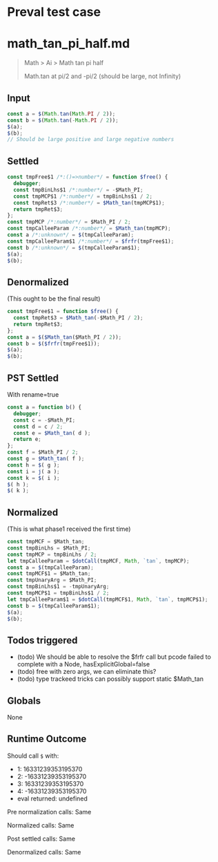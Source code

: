 # Preval test case

# math_tan_pi_half.md

> Math > Ai > Math tan pi half
>
> Math.tan at pi/2 and -pi/2 (should be large, not Infinity)

## Input

`````js filename=intro
const a = $(Math.tan(Math.PI / 2));
const b = $(Math.tan(-Math.PI / 2));
$(a);
$(b);
// Should be large positive and large negative numbers
`````


## Settled


`````js filename=intro
const tmpFree$1 /*:()=>number*/ = function $free() {
  debugger;
  const tmpBinLhs$1 /*:number*/ = -$Math_PI;
  const tmpMCP$1 /*:number*/ = tmpBinLhs$1 / 2;
  const tmpRet$3 /*:number*/ = $Math_tan(tmpMCP$1);
  return tmpRet$3;
};
const tmpMCP /*:number*/ = $Math_PI / 2;
const tmpCalleeParam /*:number*/ = $Math_tan(tmpMCP);
const a /*:unknown*/ = $(tmpCalleeParam);
const tmpCalleeParam$1 /*:number*/ = $frfr(tmpFree$1);
const b /*:unknown*/ = $(tmpCalleeParam$1);
$(a);
$(b);
`````


## Denormalized
(This ought to be the final result)

`````js filename=intro
const tmpFree$1 = function $free() {
  const tmpRet$3 = $Math_tan(-$Math_PI / 2);
  return tmpRet$3;
};
const a = $($Math_tan($Math_PI / 2));
const b = $($frfr(tmpFree$1));
$(a);
$(b);
`````


## PST Settled
With rename=true

`````js filename=intro
const a = function b() {
  debugger;
  const c = -$Math_PI;
  const d = c / 2;
  const e = $Math_tan( d );
  return e;
};
const f = $Math_PI / 2;
const g = $Math_tan( f );
const h = $( g );
const i = j( a );
const k = $( i );
$( h );
$( k );
`````


## Normalized
(This is what phase1 received the first time)

`````js filename=intro
const tmpMCF = $Math_tan;
const tmpBinLhs = $Math_PI;
const tmpMCP = tmpBinLhs / 2;
let tmpCalleeParam = $dotCall(tmpMCF, Math, `tan`, tmpMCP);
const a = $(tmpCalleeParam);
const tmpMCF$1 = $Math_tan;
const tmpUnaryArg = $Math_PI;
const tmpBinLhs$1 = -tmpUnaryArg;
const tmpMCP$1 = tmpBinLhs$1 / 2;
let tmpCalleeParam$1 = $dotCall(tmpMCF$1, Math, `tan`, tmpMCP$1);
const b = $(tmpCalleeParam$1);
$(a);
$(b);
`````


## Todos triggered


- (todo) We should be able to resolve the $frfr call but pcode failed to complete with a Node, hasExplicitGlobal=false
- (todo) free with zero args, we can eliminate this?
- (todo) type trackeed tricks can possibly support static $Math_tan


## Globals


None


## Runtime Outcome


Should call `$` with:
 - 1: 16331239353195370
 - 2: -16331239353195370
 - 3: 16331239353195370
 - 4: -16331239353195370
 - eval returned: undefined

Pre normalization calls: Same

Normalized calls: Same

Post settled calls: Same

Denormalized calls: Same
